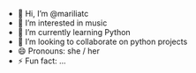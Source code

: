 - 👋 Hi, I’m @mariliatc
- 👀 I’m interested in music
- 🌱 I’m currently learning Python
- 💞️ I’m looking to collaborate on python projects
- 😄 Pronouns: she / her
- ⚡ Fun fact: ...

<!---
mariliatc/mariliatc is a ✨ special ✨ repository because its `README.md` (this file) appears on your GitHub profile.
You can click the Preview link to take a look at your changes.
--->
